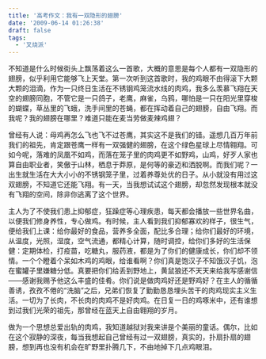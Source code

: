 ```yaml
---
title: '高考作文：我有一双隐形的翅膀'
date: '2009-06-14 01:26:38'
draft: false
tags:
  - '叉烧派'
---
```


不知道是什么时候街头上飘荡着这么一首歌，大概的意思是每个人都有一双隐形的翅膀，似乎利用它能够飞上天堂。第一次听到这首歌时，我的鸡眼不由得滚下大颗大颗的泪滴，作为一只终日生活在不锈钢鸡笼流水线的肉鸡，我多么羡慕飞翔在天空的翅膀同胞，不管它是一只鸽子，老鹰，麻雀，乌鸦，哪怕是一只在阳光里穿梭的蝴蝶，草丛里的飞蛾，洗手间里的苍蝇，都在挥动着自己的翅膀，自由飞翔。而我呢？我的翅膀在哪里？难道只能在麦当劳做麦辣鸡翅？

曾经有人说：母鸡再怎么飞也飞不过苍鹰，其实这不是我们的错。遥想几百万年前我们的祖先，肯定跟苍鹰一样有一双强健的翅膀，在这个绿色星球上尽情翱翔。可如今呢，落难的凤凰不如鸡，而落在笼子里的肉鸡更不如野鸡，山鸡，好歹人家也算自由职业者，笑傲于山林，栖息于莽原，是何等的豪迈和洒脱啊。而我们呢？一出生就生活在大大小小的不锈钢笼子里，过着养尊处优的日子。从小就没有用过这双翅膀，不知道它还能飞翔。有一天，当我想试试这个翅膀，却忽然发现根本就没有飞翔的空间，除非你逃离了这个世界。

主人为了不使我们患上抑郁症，狂躁症等心理疾患，每天都会播放一些世界名曲，以便我们修身养性，专心做鸡。有时候，主人看到我们抑郁寡欢的样子，很生气，便给我们上课：给你最好的食品，营养多全面，配比多合理；给你们最好的环境，从温度，光照，湿度，空气流通，都精心计算，随时调控，给你们多好的生活保健：定期体检，打疫苗，吃糖丸，服药液，都是为了你们的健康成长，你们却不领情。一个个瞪着个呆如木鸡的鸡眼，给谁看啊？你们真是饱汉子不知饿汉子饥，泡在蜜罐子里嫌糖分低。真要把你们给丢到野地上，黄鼠狼还不天天来给我写感谢信——感谢我赐予他这么丰盛的佳肴。你们说是做肉鸡好还是野鸡好？在主人的循循善诱，孜孜不倦的“洗脑”之后，兄弟们恢复了勤勤恳恳埋头苦干的肉鸡现实主义生活。一切为了长肉，不长肉的肉鸡不是好肉鸡。在日复一日的鸡啄米中，还有谁想到过我们光荣的祖先，那曾经在蓝天上自由翱翔的岁月。

做为一个思想总爱出轨的肉鸡，我知道越狱对我来讲是个美丽的童话。偶尔，比如在这个寂静的深夜，每当我想起自己曾经有过一双翅膀，真实的，扑扇扑扇的翅膀，想到再也没有机会在旷野里扑腾几下，不由地掉下几点鸡眼泪。
